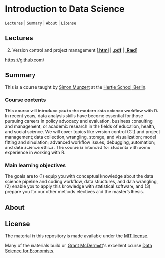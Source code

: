 # Introduction to Data Science
[`Lectures`](#lectures) | [`Summary`](#summary) |
[`About`](#about) | [`License`](#license)

## Lectures

2. Version control and project management \[[**.html**](https://raw.githack.com/intro-to-data-science-21/lectures/02-version-control/02-version-control.html) | [**.pdf**](https://raw.githack.com/uo-ec607/lectures/master/02-git/02-Git.pdf) | [**.Rmd**](ttps://raw.githack.com/intro-to-data-science-21/lectures/02-version-control/02-version-control.Rmd)\]


https://github.com/

## Summary

This is a course taught by [Simon Munzert](https://simonmunzert.github.io/) at the [Hertie School, Berlin](https://www.hertie-school.org/en/).

### Course contents

This course will introduce you to the modern data science workflow with R. In recent years, data analysis skills have become essential for those pursuing careers in policy advocacy and evaluation, business consulting and management, or academic research in the fields of education, health, and social science. We will cover topics like version control (Git) and project management; data collection, wrangling, storage, and visualization; model fitting and simulation; advanced workflow issues, debugging, automation; and data science ethics. The course is intended for students with some experience in working with R.

### Main learning objectives

The goals are to (1) equip you with conceptual knowledge about the data science pipeline and coding workflow, data structures, and data wrangling, (2) enable you to apply this knowledge with statistical software, and (3) prepare you for our other methods electives and the master’s thesis.


## About



## License

The material in this repository is made available under the [MIT license](http://opensource.org/licenses/mit-license.php). 

Many of the materials build on [Grant McDermott](http://grantmcdermott.com)'s excellent course [Data Science for Economists](https://github.com/uo-ec607).